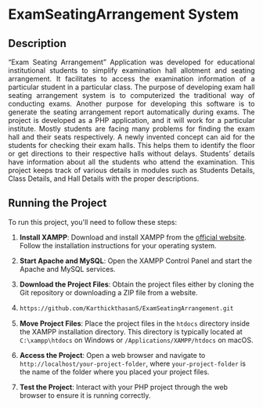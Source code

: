 # ExamSeatingArrangement System

<div style="text-align: justify">

## Description
“Exam Seating Arrangement” Application was developed for educational
institutional students to simplify examination hall allotment and seating arrangement.
It facilitates to access the examination information of a particular student in a
particular class. The purpose of developing exam hall seating arrangement system is
to computerized the traditional way of conducting exams. Another purpose for
developing this software is to generate the seating arrangement report automatically
during exams. The project is developed as a PHP application, and it will work for a
particular institute. Mostly students are facing many problems for finding the exam
hall and their seats respectively. A newly invented concept can aid for the students
for checking their exam halls. This helps them to identify the floor or get directions to
their respective halls without delays. Students’ details have information about all the
students who attend the examination. This project keeps track of various details in
modules such as Students Details, Class Details, and Hall Details with the proper
descriptions.

</div>


## Running the Project

To run this project, you'll need to follow these steps:

1. **Install XAMPP**: Download and install XAMPP from the [official website](https://www.apachefriends.org/index.html). Follow the installation instructions for your operating system.

2. **Start Apache and MySQL**: Open the XAMPP Control Panel and start the Apache and MySQL services.

3. **Download the Project Files**: Obtain the project files either by cloning the Git repository or downloading a ZIP file from a website.
4.  ```bash
    https://github.com/KarthickthasanS/ExamSeatingArrangement.git

5. **Move Project Files**: Place the project files in the `htdocs` directory inside the XAMPP installation directory. This directory is typically located at `C:\xampp\htdocs` on Windows or `/Applications/XAMPP/htdocs` on macOS.

6. **Access the Project**: Open a web browser and navigate to `http://localhost/your-project-folder`, where `your-project-folder` is the name of the folder where you placed your project files.

7. **Test the Project**: Interact with your PHP project through the web browser to ensure it is running correctly.

